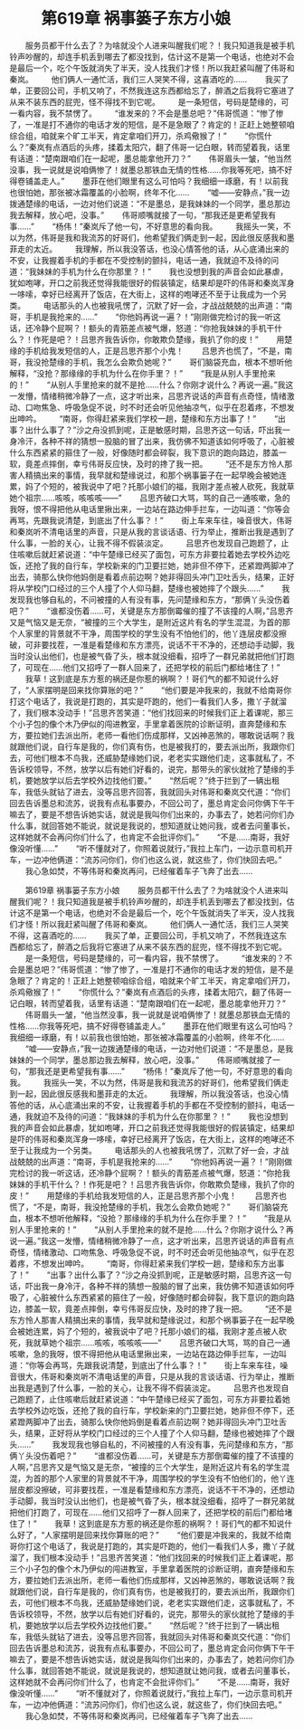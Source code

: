 # 　　第619章 祸事篓子东方小娘
　　服务员都干什么去了？为啥就没个人进来叫醒我们呢？！我只知道我是被手机铃声吵醒的，却连手机丢到哪去了都没找到，估计这不是第一个电话，也绝对不会是最后一个，吃个午饭就消失了半天，没人找我们才怪！所以我赶紧叫醒了伟哥和秦岚。
　　他们俩人一通忙活，我们三人哭笑不得，这喜酒吃的……
　　我买了单，正要回公司，手机又响了，不然我连这东西都给忘了，醉酒之后我将它塞进了从来不装东西的屁兜，怪不得找不到它呢。
　　是一条短信，号码是楚缘的，可一看内容，我不禁愣了。
　　“谁发来的？不会是墨总吧？”伟哥慌道：“惨了惨了，一准是打不通你的电话才发的短信，是不是急眼了？肯定的！正赶上她整顿咱综合组，咱就来个旷工半天，肯定拿咱们开刀，杀鸡儆猴了！”
　　“你慌什么？”秦岚有点酒后的头疼，揉着太阳穴，翻了伟哥一记白眼，转而望着我，话里有话道：“楚南跟咱们在一起呢，墨总能拿他开刀？”
　　伟哥眉头一皱，“他当然没事，我一说就是说咱俩惨了！就墨总那铁血无情的性格……你我等死吧，搞不好得卷铺盖走人。”
　　墨菲在他们眼里有这么可怕吗？我细细一琢磨，有！以前我也很怕她，那张被冰霜覆盖的小脸啊，终年不化……
　　“嘘——安静点，”我一边拨通楚缘的电话，一边对他们说道：“不是墨总，是我妹妹的一个同学，墨总那边我去解释，放心吧，没事。”
　　伟哥顺嘴就接了一句，“那我还是更希望我有事……”
　　“杨伟！”秦岚斥了他一句，不好意思的看向我。
　　我摇头一笑，不以为然，伟哥是我和我流苏的好哥们，他希望我们俩走到一起，因此很反感我和墨菲走的太近。
　　我理解，所以我没答话，也没心情答他的话，从心底涌出来的不安，让我握着手机的手都在不受控制的颤抖，电话一通，我就迫不及待的问道：“我妹妹的手机为什么在你那里？！”
　　我也没想到我的声音会如此暴虐，犹如咆哮，开口之前我还觉得我能很好的假装镇定，结果却是吓的伟哥和秦岚浑身一哆嗦，幸好已经离开了饭店，在大街上，这样的咆哮还不至于让我成为一个另类。
　　电话那头的人也被我吼愣了，沉默了好一会，才战战兢兢的出声道：“南哥，手机是我抢来的……”
　　“你他妈再说一遍？！”刚刚做完检讨的我一听这话，还冷静个屁啊？！额头的青筋差点被气爆，怒道：“你抢我妹妹的手机干什么？！作死是吧？！吕思齐我告诉你，你敢欺负楚缘，我扒了你的皮！”
　　用楚缘的手机给我发短信的人，正是吕思齐那个小鬼！
　　吕思齐也慌了，“不是，南哥，我没抢楚缘的手机，我怎么会欺负她呢？”
　　哥们脑袋充血，根本不想听他解释，“没抢？那缘缘的手机为什么在你手里？！”
　　“我是从别人手里抢来的！”
　　“从别人手里抢来的就不是抢……什么？你刚才说什么？再说一遍。”我这一发懵，情绪稍微冷静了一点，这才听出来，吕思齐说话的声音有点奇怪，情绪激动、口吻焦急、呼吸急促不说，时不时还会听见他抽凉气，似乎在忍着疼，不想发出呻吟。
　　“南哥，你得赶紧来我们学校一趟，楚缘和东方出事了！”
　　“出事？出什么事了？”沙之舟没抓到呢，正是敏感时期，吕思齐这一句话，吓出我一身冷汗，各种不祥的猜想一股脑的冒了出来，我仿佛不知道该如何呼吸了，心脏被什么东西紧紧的箍住了一般，好像随时都会碎裂，我下意识的跑向路边，膝盖一软，竟差点摔倒，幸亏伟哥反应快，及时的搀了我一把。
　　“还不是东方怜人那害人精搞出来的事情，我早就和楚缘说过，和那个祸事篓子在一起早晚会被她连累，妈了个短的，被我说中了吧？托那小娘们的福，我刚才差点被人砍死，我就草她个祖宗……咳咳，咳咳咳——”
　　吕思齐破口大骂，骂的自己一通咳嗽，急的我呀，恨不得把他从电话里揪出来，一边站在路边伸手拦车，一边叫道：“你等会再骂，先跟我说清楚，到底出了什么事？！”
　　街上车来车往，噪音很大，伟哥和秦岚听不清电话里的声音，只是从我的言谈话语、行为举止，推断出我是遇到了什么事，一脸的关心，让我不得不假装淡定。
　　吕思齐也发现自己跑题了，止住咳嗽后就赶紧说道：“中午楚缘已经买了面包，可东方非要拉着她去学校外边吃饭，还抢了我的自行车，学校新来的门卫要拦她，她非但不停下，还紧蹬两脚冲了出去，骑那么快你他妈倒是看着点前边啊？她非得回头冲门卫吐舌头，结果，正好将从学校门口经过的三个人撞了个人仰马翻，楚缘也被她摔了个跟头……”
　　我发现我也够自私的，不问被撞的人有没有事，先问楚缘和东方，“那俩丫头没伤着吧？”
　　“谁都没伤着……可，关键是东方那倒霉催的撞了不该撞的人啊，”吕思齐又是气恼又是无奈，“被撞的三个大学生，是附近这片有名的学生混混，为首的那个人家里的背景就不干净，周围学校的学生没有不怕他们的，他丫连层皮都没擦破，可非要找茬，一准是看楚缘和东方漂亮，说话不干不净的，还想动手动脚，我当时没认出他们，也是被气昏了头，根本就没细看，招呼了一群兄弟就把他们打跑了，可现在……他们又招呼了一群人回来了，还把学校的前后门都给堵住了！”
　　我草！这到底是东方惹的祸还是你惹的祸啊？！哥们气的都不知说什么好了，“人家摆明是回来找你算账的吧？”
　　“他们要是冲我来的，我就不给南哥你打这个电话了，我说是打跑的，其实是吓跑的，他们一看我们人多，撒丫子就溜了，我们根本没动手！”吕思齐苦笑道：“他们找回来的时候我们正上着课呢，那三个小子包的像个木乃伊似的闯进教室，手里拿着医院的诊断证明，直奔楚缘和东方，要拉她们去派出所，老师一看他们伤成那样，又凶神恶煞的，哪敢说话啊？我就跟他们说，自行车是我的，你们真有伤，也是被我打的，要去派出所，我跟你们去，可他们根本不鸟我，还威胁楚缘她们说，老老实实跟他们走，这事就私了，不告诉校领导，不然，放学以后有她们好看的，说完，那带头的家伙就抢了楚缘的手机，要她放学以后去学校外边找他们要。”
　　“然后呢？”终于拦到了一辆出租车，我低头就钻了进去，没等吕思齐回答，我就回头对伟哥和秦岚交代道：“你们回去告诉墨总和流苏，说我有点私事要办，不回公司了，墨总肯定会问你俩下午干嘛去了，要是不想告诉她实话，就说是我叫你们出来的，办事去了，她若问你们办什么事，就回答她不能说，就说是我说的，想知道就让她问我，或者去问董事长，这样她就不会再问你们什么了，也肯定不会批评你们。”
　　“不是……南哥，我好像没听懂……”
　　“听不懂就对了，你照着说就行，”我拉上车门，一边示意司机开车，一边冲他俩道：“流苏问你们，你们也这么说，就这些了，你们快回去吧。”
　　我心急如焚，不等伟哥和秦岚再问，已经催着车子飞奔了出去……

　　第619章 祸事篓子东方小娘
　　服务员都干什么去了？为啥就没个人进来叫醒我们呢？！我只知道我是被手机铃声吵醒的，却连手机丢到哪去了都没找到，估计这不是第一个电话，也绝对不会是最后一个，吃个午饭就消失了半天，没人找我们才怪！所以我赶紧叫醒了伟哥和秦岚。
　　他们俩人一通忙活，我们三人哭笑不得，这喜酒吃的……
　　我买了单，正要回公司，手机又响了，不然我连这东西都给忘了，醉酒之后我将它塞进了从来不装东西的屁兜，怪不得找不到它呢。
　　是一条短信，号码是楚缘的，可一看内容，我不禁愣了。
　　“谁发来的？不会是墨总吧？”伟哥慌道：“惨了惨了，一准是打不通你的电话才发的短信，是不是急眼了？肯定的！正赶上她整顿咱综合组，咱就来个旷工半天，肯定拿咱们开刀，杀鸡儆猴了！”
　　“你慌什么？”秦岚有点酒后的头疼，揉着太阳穴，翻了伟哥一记白眼，转而望着我，话里有话道：“楚南跟咱们在一起呢，墨总能拿他开刀？”
　　伟哥眉头一皱，“他当然没事，我一说就是说咱俩惨了！就墨总那铁血无情的性格……你我等死吧，搞不好得卷铺盖走人。”
　　墨菲在他们眼里有这么可怕吗？我细细一琢磨，有！以前我也很怕她，那张被冰霜覆盖的小脸啊，终年不化……
　　“嘘——安静点，”我一边拨通楚缘的电话，一边对他们说道：“不是墨总，是我妹妹的一个同学，墨总那边我去解释，放心吧，没事。”
　　伟哥顺嘴就接了一句，“那我还是更希望我有事……”
　　“杨伟！”秦岚斥了他一句，不好意思的看向我。
　　我摇头一笑，不以为然，伟哥是我和我流苏的好哥们，他希望我们俩走到一起，因此很反感我和墨菲走的太近。
　　我理解，所以我没答话，也没心情答他的话，从心底涌出来的不安，让我握着手机的手都在不受控制的颤抖，电话一通，我就迫不及待的问道：“我妹妹的手机为什么在你那里？！”
　　我也没想到我的声音会如此暴虐，犹如咆哮，开口之前我还觉得我能很好的假装镇定，结果却是吓的伟哥和秦岚浑身一哆嗦，幸好已经离开了饭店，在大街上，这样的咆哮还不至于让我成为一个另类。
　　电话那头的人也被我吼愣了，沉默了好一会，才战战兢兢的出声道：“南哥，手机是我抢来的……”
　　“你他妈再说一遍？！”刚刚做完检讨的我一听这话，还冷静个屁啊？！额头的青筋差点被气爆，怒道：“你抢我妹妹的手机干什么？！作死是吧？！吕思齐我告诉你，你敢欺负楚缘，我扒了你的皮！”
　　用楚缘的手机给我发短信的人，正是吕思齐那个小鬼！
　　吕思齐也慌了，“不是，南哥，我没抢楚缘的手机，我怎么会欺负她呢？”
　　哥们脑袋充血，根本不想听他解释，“没抢？那缘缘的手机为什么在你手里？！”
　　“我是从别人手里抢来的！”
　　“从别人手里抢来的就不是抢……什么？你刚才说什么？再说一遍。”我这一发懵，情绪稍微冷静了一点，这才听出来，吕思齐说话的声音有点奇怪，情绪激动、口吻焦急、呼吸急促不说，时不时还会听见他抽凉气，似乎在忍着疼，不想发出呻吟。
　　“南哥，你得赶紧来我们学校一趟，楚缘和东方出事了！”
　　“出事？出什么事了？”沙之舟没抓到呢，正是敏感时期，吕思齐这一句话，吓出我一身冷汗，各种不祥的猜想一股脑的冒了出来，我仿佛不知道该如何呼吸了，心脏被什么东西紧紧的箍住了一般，好像随时都会碎裂，我下意识的跑向路边，膝盖一软，竟差点摔倒，幸亏伟哥反应快，及时的搀了我一把。
　　“还不是东方怜人那害人精搞出来的事情，我早就和楚缘说过，和那个祸事篓子在一起早晚会被她连累，妈了个短的，被我说中了吧？托那小娘们的福，我刚才差点被人砍死，我就草她个祖宗……咳咳，咳咳咳——”
　　吕思齐破口大骂，骂的自己一通咳嗽，急的我呀，恨不得把他从电话里揪出来，一边站在路边伸手拦车，一边叫道：“你等会再骂，先跟我说清楚，到底出了什么事？！”
　　街上车来车往，噪音很大，伟哥和秦岚听不清电话里的声音，只是从我的言谈话语、行为举止，推断出我是遇到了什么事，一脸的关心，让我不得不假装淡定。
　　吕思齐也发现自己跑题了，止住咳嗽后就赶紧说道：“中午楚缘已经买了面包，可东方非要拉着她去学校外边吃饭，还抢了我的自行车，学校新来的门卫要拦她，她非但不停下，还紧蹬两脚冲了出去，骑那么快你他妈倒是看着点前边啊？她非得回头冲门卫吐舌头，结果，正好将从学校门口经过的三个人撞了个人仰马翻，楚缘也被她摔了个跟头……”
　　我发现我也够自私的，不问被撞的人有没有事，先问楚缘和东方，“那俩丫头没伤着吧？”
　　“谁都没伤着……可，关键是东方那倒霉催的撞了不该撞的人啊，”吕思齐又是气恼又是无奈，“被撞的三个大学生，是附近这片有名的学生混混，为首的那个人家里的背景就不干净，周围学校的学生没有不怕他们的，他丫连层皮都没擦破，可非要找茬，一准是看楚缘和东方漂亮，说话不干不净的，还想动手动脚，我当时没认出他们，也是被气昏了头，根本就没细看，招呼了一群兄弟就把他们打跑了，可现在……他们又招呼了一群人回来了，还把学校的前后门都给堵住了！”
　　我草！这到底是东方惹的祸还是你惹的祸啊？！哥们气的都不知说什么好了，“人家摆明是回来找你算账的吧？”
　　“他们要是冲我来的，我就不给南哥你打这个电话了，我说是打跑的，其实是吓跑的，他们一看我们人多，撒丫子就溜了，我们根本没动手！”吕思齐苦笑道：“他们找回来的时候我们正上着课呢，那三个小子包的像个木乃伊似的闯进教室，手里拿着医院的诊断证明，直奔楚缘和东方，要拉她们去派出所，老师一看他们伤成那样，又凶神恶煞的，哪敢说话啊？我就跟他们说，自行车是我的，你们真有伤，也是被我打的，要去派出所，我跟你们去，可他们根本不鸟我，还威胁楚缘她们说，老老实实跟他们走，这事就私了，不告诉校领导，不然，放学以后有她们好看的，说完，那带头的家伙就抢了楚缘的手机，要她放学以后去学校外边找他们要。”
　　“然后呢？”终于拦到了一辆出租车，我低头就钻了进去，没等吕思齐回答，我就回头对伟哥和秦岚交代道：“你们回去告诉墨总和流苏，说我有点私事要办，不回公司了，墨总肯定会问你俩下午干嘛去了，要是不想告诉她实话，就说是我叫你们出来的，办事去了，她若问你们办什么事，就回答她不能说，就说是我说的，想知道就让她问我，或者去问董事长，这样她就不会再问你们什么了，也肯定不会批评你们。”
　　“不是……南哥，我好像没听懂……”
　　“听不懂就对了，你照着说就行，”我拉上车门，一边示意司机开车，一边冲他俩道：“流苏问你们，你们也这么说，就这些了，你们快回去吧。”
　　我心急如焚，不等伟哥和秦岚再问，已经催着车子飞奔了出去……
